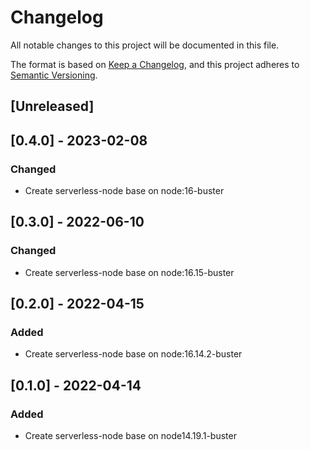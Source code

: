 # Changelog

All notable changes to this project will be documented in this file.

The format is based on [Keep a Changelog](https://keepachangelog.com/en/1.0.0/),
and this project adheres to [Semantic Versioning](https://semver.org/spec/v2.0.0.html).

## [Unreleased]

## [0.4.0] - 2023-02-08

### Changed

- Create serverless-node base on node:16-buster

## [0.3.0] - 2022-06-10

### Changed

- Create serverless-node base on node:16.15-buster

## [0.2.0] - 2022-04-15

### Added

- Create serverless-node base on node:16.14.2-buster

## [0.1.0] - 2022-04-14

### Added

- Create serverless-node base on node14.19.1-buster
